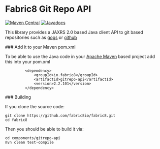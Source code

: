 Fabric8 Git Repo API
==================

[![Maven Central](https://maven-badges.herokuapp.com/maven-central/io.fabric8/gitrepo-api/badge.svg?style=flat-square)](https://maven-badges.herokuapp.com/maven-central/io.fabric8/gitrepo-api/)
[![Javadocs](http://www.javadoc.io/badge/io.fabric8/gitrepo-api.svg?color=blue)](http://www.javadoc.io/doc/io.fabric8/gitrepo-api)

This library provides a JAXRS 2.0 based Java client API to git based repositories such as <a href="http://gogs.io/">gogs</a> or <a href="http://github.com/">github</a>

### Add it to your Maven pom.xml

To be able to use the Java code in your [Apache Maven](http://maven.apache.org/) based project add this into your pom.xml

             <dependency>
                 <groupId>io.fabric8</groupId>
                 <artifactId>gitrepo-api</artifactId>
                 <version>2.2.101</version>
             </dependency>

### Building

If you clone the source code:

    git clone https://github.com/fabric8io/fabric8.git
    cd fabric8

Then you should be able to build it via:

    cd components/gitrepo-api
    mvn clean test-compile
